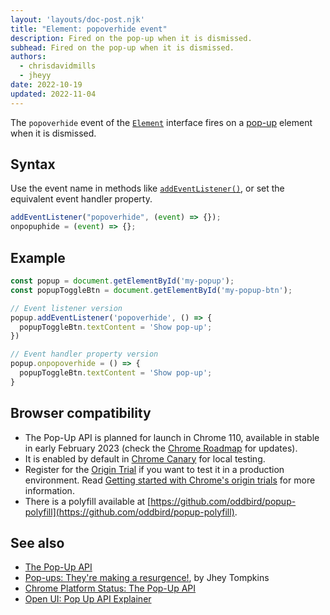 ```yaml
---
layout: 'layouts/doc-post.njk'
title: "Element: popoverhide event"
description: Fired on the pop-up when it is dismissed.
subhead: Fired on the pop-up when it is dismissed.
authors:
  - chrisdavidmills
  - jheyy
date: 2022-10-19
updated: 2022-11-04
---
```


The `popoverhide` event of the [`Element`](https://developer.mozilla.org/docs/Web/API/Element) interface fires on a [pop-up](/docs/web-platform/pop-up-api/) element when it is dismissed.

## Syntax

Use the event name in methods like [`addEventListener()`](https://developer.mozilla.org/docs/Web/API/EventTarget/addEventListener), or set the equivalent event handler property.

```js
addEventListener("popoverhide", (event) => {});
onpopuphide = (event) => {};
```

## Example

```js
const popup = document.getElementById('my-popup');
const popupToggleBtn = document.getElementById('my-popup-btn');

// Event listener version
popup.addEventListener('popoverhide', () => {
  popupToggleBtn.textContent = 'Show pop-up';
})

// Event handler property version
popup.onpopoverhide = () => {
  popupToggleBtn.textContent = 'Show pop-up';
}
```

## Browser compatibility

* The Pop-Up API is planned for launch in Chrome 110, available in stable in early February 2023 (check the [Chrome Roadmap](https://chromestatus.com/roadmap) for updates).
* It is enabled by default in [Chrome Canary](https://www.google.com/chrome/canary/) for local testing.  
* Register for the [Origin Trial](/origintrials/#/view_trial/4500221927649968129) if you want to test it in a production environment. Read [Getting started with Chrome's origin trials](/docs/web-platform/origin-trials/) for more information.
* There is a polyfill available at [https://github.com/oddbird/popup-polyfill](https://github.com/oddbird/popup-polyfill).

## See also

* [The Pop-Up API](/docs/web-platform/pop-up-api/)
* [Pop-ups: They're making a resurgence!](/blog/pop-ups-theyre-making-a-resurgence/), by Jhey Tompkins
* [Chrome Platform Status: The Pop-Up API](https://chromestatus.com/feature/5463833265045504) 
* [Open UI: Pop Up API Explainer](https://open-ui.org/components/popup.research.explainer)